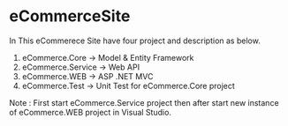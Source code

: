 # eCommerceSite

In This eCommerece Site have four project and description as below.

1) eCommerce.Core
   -> Model & Entity Framework
2) eCommerce.Service
  -> Web API
3) eCommerce.WEB
  -> ASP .NET MVC
4) eCommerce.Test
  -> Unit Test for eCommerce.Core project

Note : First start eCommerce.Service project then after start new instance of eCommerce.WEB project in Visual Studio.
